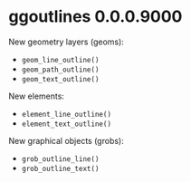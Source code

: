 # ggoutlines 0.0.0.9000

New geometry layers (geoms):

* `geom_line_outline()`
* `geom_path_outline()`
* `geom_text_outline()`

New elements:

* `element_line_outline()`
* `element_text_outline()`

New graphical objects (grobs):

* `grob_outline_line()`
* `grob_outline_text()`
